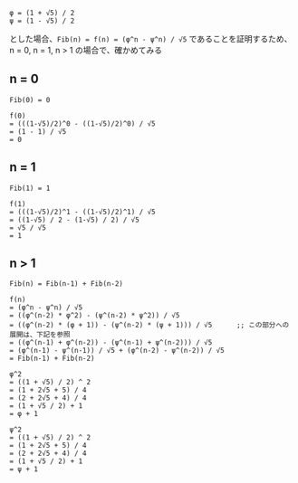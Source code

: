 ```
φ = (1 + √5) / 2
ψ = (1 - √5) / 2
```
とした場合、`Fib(n) = f(n) = (φ^n - ψ^n) / √5` であることを証明するため、
n = 0, n = 1, n > 1 の場合で、確かめてみる

## n = 0
```
Fib(0) = 0

f(0)
= (((1-√5)/2)^0 - ((1-√5)/2)^0) / √5
= (1 - 1) / √5
= 0
```

## n = 1

```
Fib(1) = 1

f(1)
= (((1-√5)/2)^1 - ((1-√5)/2)^1) / √5
= ((1-√5) / 2 - (1-√5) / 2) / √5
= √5 / √5
= 1
```

## n > 1

```
Fib(n) = Fib(n-1) + Fib(n-2)

f(n)
= (φ^n - ψ^n) / √5
= ((φ^(n-2) * φ^2) - (ψ^(n-2) * ψ^2)) / √5
= ((φ^(n-2) * (φ + 1)) - (ψ^(n-2) * (ψ + 1))) / √5      ;; この部分への展開は、下記を参照
= ((φ^(n-1) + φ^(n-2)) - (ψ^(n-1) + ψ^(n-2))) / √5
= (φ^(n-1) - ψ^(n-1)) / √5 + (φ^(n-2) - ψ^(n-2)) / √5
= Fib(n-1) + Fib(n-2)

φ^2
= ((1 + √5) / 2) ^ 2
= (1 + 2√5 + 5) / 4
= (2 + 2√5 + 4) / 4
= (1 + √5 / 2) + 1
= φ + 1

ψ^2
= ((1 + √5) / 2) ^ 2
= (1 + 2√5 + 5) / 4
= (2 + 2√5 + 4) / 4
= (1 + √5 / 2) + 1
= ψ + 1
```
